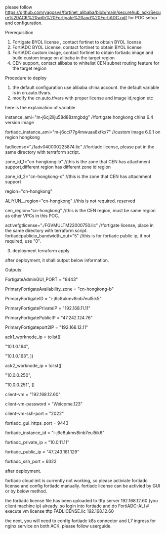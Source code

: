 please follow https://github.com/yagosys/fortinet_alibaba/blob/main/securehub_ack/Secure%20ACK%20with%20Fortigate%20and%20FortiADC.pdf for POC setup and configuration.


Prerequisition
1. Fortigate BYOL license , contact fortinet to obtain BYOL license
2. FortiADC BYOL License, contact fortinet to obtain BYOL license
3. FortiADC custom image, contact fortinet to obtain fortiadc image and build custom image on alibaba in the target region
4. CEN support, contact alibaba to whitelist CEN subnet routing feature for the target region

Procedure to deploy
1. the default configuration use alibaba china account. the default variable is in cn.auto.tfvars. 
2. modify the cn.auto.tfvars  with proper license and image id,region etc

here is the explaination of variable

instance_ami="m-j6cj2liju58d88zmgbdg" //fortigate hongkong china 6.4 version image

fortiadc_instance_ami="m-j6cci77g4mwuaa8xfkx7" //custom image 6.0.1 on region hongkong

fadlicense="./fadv040000225874.lic" //fortiadc license, please put in the same directory with terraform script.

zone_id_1="cn-hongkong-b" //this is the zone that CEN has attachment support,different region has different zone id region

zone_id_2="cn-hongkong-c" //this is the zone that CEN has attachment support

region="cn-hongkong"

ALIYUN__region="cn-hongkong" //this is not required. reserved  

cen_region="cn-hongkong" //this is the CEN region, must be same region as other VPCs in this POC.

activefgtlicense="./FGVMULTM22000750.lic" //fortigate license, place in the same directory with terraform script.
fortiadcpublicip_bandwidth_out="5"  //this is for fortiadc public ip, if not required, use "0".


3. deployment
terraform apply 


after deployment, it shall output below information.

Outputs:

FortigateAdminGUI_PORT = "8443"

PrimaryFortigateAvailability_zone = "cn-hongkong-b"

PrimaryFortigateID = "i-j6c8ukmv8inb7eul5ik5"

PrimaryFortigatePrivateIP = "192.168.11.11"

PrimaryFortigatePublicIP = "47.242.124.76"

PrimaryFortigateport2IP = "192.168.12.11"

ack1_worknode_ip = tolist([

  "10.1.0.164",
  
  "10.1.0.163",
])

ack2_worknode_ip = tolist([

  "10.0.0.250",
  
  "10.0.0.251",
])

client-vm = "192.168.12.60"

client-vm-password = "Welcome.123"

client-vm-ssh-port = "2022"

fortiadc_gui_https_port = 9443

fortiadc_instance_id = "i-j6c8ukmv8inb7eul5ik6"

fortiadc_private_ip = "10.0.11.11"

fortiadc_public_ip = "47.243.181.129"

fortiadc_ssh_port = 6022



after deployment.

fortiadc cloud init is currently not working, so please activiate fortiadc license and config fortiadc manually. 
fortiadc license can be activied by GUI or by below method.

the fortiadc license file has been uploaded to tftp server  192.168.12.60 (you client machine ip) already. 
so login into fortiadc and do 
FortiADC-ALI # execute vm license tftp FADLICENSE.lic 192.168.12.60

the next, you will need to config fortiadc k8s connector and L7 ingress for nginx service on both ACK. please follow userguide.


